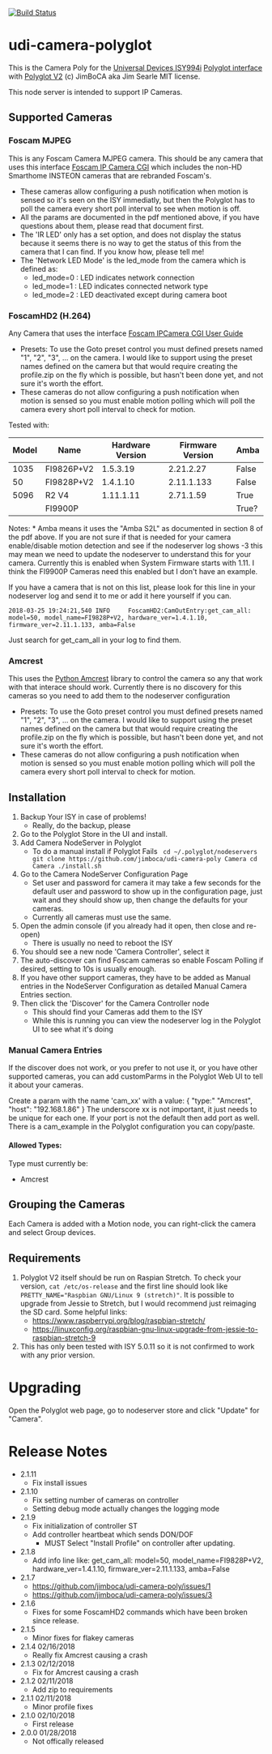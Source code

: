
[![Build Status](https://travis-ci.org/jimboca/udi-camera-poly.svg?branch=master)](https://travis-ci.org/jimboca/udi-camera-poly)

# udi-camera-polyglot

This is the Camera Poly for the [Universal Devices ISY994i](https://www.universal-devices.com/residential/ISY) [Polyglot interface](http://www.universal-devices.com/developers/polyglot/docs/) with  [Polyglot V2](https://github.com/Einstein42/udi-polyglotv2)
(c) JimBoCA aka Jim Searle
MIT license.

This node server is intended to support IP Cameras.

## Supported Cameras

### Foscam MJPEG

  This is any Foscam Camera MJPEG camera.  This should be any camera that uses this interface  [Foscam IP Camera CGI](docs/ipcam_cgi_sdk.pdf) which includes the non-HD Smarthome INSTEON cameras that are rebranded Foscam's.
  * These cameras allow configuring a push notification when motion is sensed so it's seen on the ISY immediatly, but then the Polyglot has to poll the camera every short poll interval to see when motion is off.
  * All the params are documented in the pdf mentioned above, if you have questions about them, please read that document first.
  * The 'IR LED' only has a set option, and does not display the status because it seems there is no way to get the status of this from the camera that I can find.  If you know how, please tell me!
  * The 'Network LED Mode' is the led_mode from the camera which is defined as:
    * led_mode=0 : LED indicates network connection
    * led_mode=1 : LED indicates connected network type
    * led_mode=2 : LED deactivated except during camera boot

### FoscamHD2 (H.264)

   Any Camera that uses the interface [Foscam IPCamera CGI User Guide](docs/Foscam-IPCamera-CGI-User-Guide-AllPlatforms-2015.11.06.pdf)
   * Presets: To use the Goto preset control you must defined presets named "1", "2", "3", ... on the camera.  I would like to support using the preset names defined on the camera but that would require creating the profile.zip on the fly which is possible, but hasn't been done yet, and not sure it's worth the effort.
   * These cameras do not allow configuring a push notification when motion is sensed so you must enable motion polling which will poll the camera every short poll interval to check for motion.


   Tested with:

|  Model   |     Name    | Hardware Version | Firmware Version | Amba
| -------- |------------ | ---------------- | ---------------- | ----
|  1035    | FI9826P+V2  |   1.5.3.19       | 2.21.2.27        | False
|    50    | FI9828P+V2  |   1.4.1.10       | 2.11.1.133       | False
|  5096    | R2 V4       |   1.11.1.11      | 2.71.1.59        | True
|          | FI9900P     |                  |                  | True?


   Notes:
    * Amba means it uses the "Amba S2L" as documented in section 8 of the pdf above.  If you are not sure if that is needed for your camera enable/disable motion detection and see if the nodeserver log shows <result>-3</result> this may mean we need to update the nodeserver to understand this for your camera.  Currently this is enabled when System Firmware starts with 1.11.  I think the FI9900P Cameras need this enabled but I don't have an example.

If you have a camera that is not on this list, please look for this line in your nodeserver log and send it to me or add it here yourself if you can.
```
2018-03-25 19:24:21,540 INFO     FoscamHD2:CamOutEntry:get_cam_all: model=50, model_name=FI9828P+V2, hardware_ver=1.4.1.10, firmware_ver=2.11.1.133, amba=False
```
Just search for get_cam_all in your log to find them.

### Amcrest

   This uses the [Python Amcrest](https://github.com/tchellomello/python-amcrest) library to control the camera so any that work with that interace should work.
   Currently there is no discovery for this cameras so you need to add them to the nodeserver configuration
   * Presets: To use the Goto preset control you must defined presets named "1", "2", "3", ... on the camera.  I would like to support using the preset names defined on the camera but that would require creating the profile.zip on the fly which is possible, but hasn't been done yet, and not sure it's worth the effort.
   * These cameras do not allow configuring a push notification when motion is sensed so you must enable motion polling which will poll the camera every short poll interval to check for motion.

## Installation

1. Backup Your ISY in case of problems!
   * Really, do the backup, please
2. Go to the Polyglot Store in the UI and install.
3. Add Camera NodeServer in Polyglot
   * To do a manual install if Polyglot Fails ```
   cd ~/.polyglot/nodeservers
   git clone https://github.com/jimboca/udi-camera-poly Camera
   cd Camera
   ./install.sh```
4. Go to the Camera NodeServer Configuration Page
   * Set user and password for camera it may take a few seconds for the default user and password to show up in the configuration page, just wait and they should show up, then change the defaults for your cameras.
   * Currently all cameras must use the same.
4. Open the admin console (if you already had it open, then close and re-open)
   * There is usually no need to reboot the ISY
5. You should see a new node 'Camera Controller', select it
6. The auto-discover can find Foscam cameras so enable Foscam Polling if desired, setting to 10s is usually enough.
7. If you have other support cameras, they have to be added as Manual entries in the NodeServer Configuration as detailed Manual Camera Entries section.
8. Then click the 'Discover' for the Camera Controller node
   * This should find your Cameras add them to the ISY
   * While this is running you can view the nodeserver log in the Polyglot UI to see what it's doing

### Manual Camera Entries

If the discover does not work, or you prefer to not use it, or you have other supported cameras,
you can add customParms in the Polyglot Web UI to tell it about your cameras.

Create a param with the name 'cam_xx' with a value: { "type:" "Amcrest", "host": "192.168.1.86" }
The underscore xx is not important, it just needs to be unique for each one.  If your port is not the default
then add port as well.  There is a cam_example in the Polyglot configuration you can copy/paste.

#### Allowed Types:
   Type must currently be:
   * Amcrest

## Grouping the Cameras

Each Camera is added with a Motion node, you can right-click the camera and select Group devices.

## Requirements

1. Polyglot V2 itself should be run on Raspian Stretch.
  To check your version, ```cat /etc/os-release``` and the first line should look like
  ```PRETTY_NAME="Raspbian GNU/Linux 9 (stretch)"```. It is possible to upgrade from Jessie to
  Stretch, but I would recommend just reimaging the SD card.  Some helpful links:
   * https://www.raspberrypi.org/blog/raspbian-stretch/
   * https://linuxconfig.org/raspbian-gnu-linux-upgrade-from-jessie-to-raspbian-stretch-9
1. This has only been tested with ISY 5.0.11 so it is not confirmed to work with any prior version.

# Upgrading

Open the Polyglot web page, go to nodeserver store and click "Update" for "Camera".

# Release Notes

- 2.1.11
  - Fix install issues
- 2.1.10
  - Fix setting number of cameras on controller
  - Setting debug mode actually changes the logging mode
- 2.1.9
  - Fix initialization of controller ST
  - Add controller heartbeat which sends DON/DOF
    - MUST Select "Install Profile" on controller after updating.
- 2.1.8
  - Add info line like: get_cam_all: model=50, model_name=FI9828P+V2, hardware_ver=1.4.1.10, firmware_ver=2.11.1.133, amba=False
- 2.1.7
  - https://github.com/jimboca/udi-camera-poly/issues/1
  - https://github.com/jimboca/udi-camera-poly/issues/3
- 2.1.6
  - Fixes for some FoscamHD2 commands which have been broken since release.
- 2.1.5
  - Minor fixes for flakey cameras
- 2.1.4 02/16/2018
  - Really fix Amcrest causing a crash
- 2.1.3 02/12/2018
  - Fix for Amcrest causing a crash
- 2.1.2 02/11/2018
  - Add zip to requirements
- 2.1.1 02/11/2018
  - Minor profile fixes
- 2.1.0 02/10/2018
  - First release
- 2.0.0 01/28/2018
  - Not offically released
